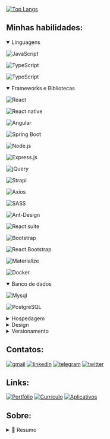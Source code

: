 [![Top Langs](https://github-readme-stats.vercel.app/api/top-langs/?username=rubenfilipe07&layout=compact&show_icons=true)](https://github.com/anuraghazra/github-readme-stats)


## **Minhas habilidades:**
<details open>
  <summary>Linguagens</summary>
 
![JavaScript](https://img.shields.io/badge/javascript-%23323330.svg?style=for-the-badge&logo=javascript&logoColor=%23F7DF1E)

![TypeScript](https://img.shields.io/badge/typescript-%23007ACC.svg?style=for-the-badge&logo=typescript&logoColor=white)

![TypeScript](https://img.shields.io/badge/Java-F82534?style=for-the-badge&logo=openjdk&logoColor=white)

</details>

<details open>
  <summary>Frameworks e Bibliotecas</summary>
  
![React](https://img.shields.io/badge/react.js-%2320232a.svg?style=for-the-badge&logo=react&logoColor=%2361DAFB)

![React native](https://img.shields.io/badge/react%20Native-%2320232a.svg?style=for-the-badge&logo=react&logoColor=%2361DAFB)

![Angular](https://img.shields.io/badge/angular-%2320232a.svg?style=for-the-badge&logo=angular&logoColor=c3002f)

![Spring Boot](https://img.shields.io/badge/Spring%20Boot-6DB33F?style=for-the-badge&logo=spring&logoColor=white)

![Node.js](https://img.shields.io/badge/Node.js-339933?style=for-the-badge&logo=nodedotjs&logoColor=white)

![Express.js](https://img.shields.io/badge/Express.js-000000?style=for-the-badge&logo=express&logoColor=white)

![jQuery](https://img.shields.io/badge/jquery-%230769AD.svg?style=for-the-badge&logo=jquery&logoColor=white)

![Strapi](https://img.shields.io/badge/strapi-%232E7EEA.svg?style=for-the-badge&logo=strapi&logoColor=white)

![Axios](https://img.shields.io/badge/Axios-5A29E4?style=for-the-badge&logo=axios&logoColor=white)

![SASS](https://img.shields.io/badge/SASS-hotpink.svg?style=for-the-badge&logo=SASS&logoColor=white)

![Ant-Design](https://img.shields.io/badge/-AntDesign-%230170FE?style=for-the-badge&logo=ant-design&logoColor=white)

![React suite](https://img.shields.io/badge/React%20Suite-5989e4.svg?style=for-the-badge&logo=react&logoColor=EB7482)

![Bootstrap](https://img.shields.io/badge/bootstrap-%23563D7C.svg?style=for-the-badge&logo=bootstrap&logoColor=white)

![React Bootstrap](https://img.shields.io/badge/react%20bootstrap-%23563D7C.svg?style=for-the-badge&logo=bootstrap&logoColor=white)

![Materialize](https://img.shields.io/badge/materialize-ef6e75.svg?style=for-the-badge&logo=materialdesign&logoColor=white)

![Docker](https://img.shields.io/badge/Docker-2CA5E0?style=for-the-badge&logo=docker&logoColor=white)
  

</details> 

<details open>
  <summary>Banco de dados</summary>
  
![Mysql](https://img.shields.io/badge/MySQL-005C84?style=for-the-badge&logo=mysql&logoColor=white)

![PostgreSQL](https://img.shields.io/badge/PostgreSQL-316192?style=for-the-badge&logo=postgresql&logoColor=white)

</details>

<details>
  <summary>Hospedagem</summary>
  
![Heroku](https://img.shields.io/badge/Heroku-430098?style=for-the-badge&logo=heroku&logoColor=white)

![Firebase](https://img.shields.io/badge/firebase-ffca28?style=for-the-badge&logo=firebase&logoColor=black)

![Fly.io](https://img.shields.io/badge/fly.io-8e5ef2?style=for-the-badge)

![Railway](https://img.shields.io/badge/Railway-0B0D0E?style=for-the-badge&logo=railway&logoColor=white)
  
</details>

<details>
  <summary>Design</summary>
 
![Figma](https://img.shields.io/badge/Figma-F24E1E?style=for-the-badge&logo=figma&logoColor=white)

</details>

<details>
  <summary>Versionamento</summary>
  
![Git](https://img.shields.io/badge/git-%23F05033.svg?style=for-the-badge&logo=git&logoColor=white)
 
![GitHub](https://img.shields.io/badge/github-%23121011.svg?style=for-the-badge&logo=github&logoColor=white)
</details>

## **Contatos:**
<a href="mailto:rubenfilipe.dev@gmail.com" target="blank"><img src="https://img.shields.io/badge/Gmail-D14836?style=for-the-badge&logo=gmail&logoColor=white" alt="gmail"/></a> 
<a href="https://linkedin.com/in/rubenfilipe07" target="blank"><img src="https://img.shields.io/badge/LinkedIn-0077B5?style=for-the-badge&logo=linkedin&logoColor=white" alt="linkedin"/></a>
<a href="https://t.me/ruben_filipe07" target="blank"><img src="https://img.shields.io/badge/Telegram-2CA5E0?style=for-the-badge&logo=telegram&logoColor=white" alt="telegram"/></a>
<a href="https://twitter.com/ruben_filipe07" target="blank"><img src="https://img.shields.io/badge/Twitter-1DA1F2?style=for-the-badge&logo=twitter&logoColor=white" alt="twitter"/></a>

## **Links:**
<a href="https://rubenfilipe.me/" target="blank"><img src="https://img.shields.io/badge/Portf%C3%B3lio-000000?style=for-the-badge" alt="Portfólio"/></a>
<a href="https://rubenfilipe.me/curriculo" target="blank"><img src="https://img.shields.io/badge/Curr%C3%ADculo-242735?style=for-the-badge" alt="Currículo"/></a>
<a href="https://play.google.com/store/apps/dev?id=6757498449764923052" target="blank"><img src="https://img.shields.io/badge/Aplicativos-414141?style=for-the-badge&logo=google-play&logoColor=white" alt="Aplicativos"/></a>  

## **Sobre:**

<details>
  <summary>📃 Resumo</summary>

<h2>👨‍💻 Experiência</h2>
<img align="right" src="https://img.shields.io/badge/Spring-6DB33F?style=flat&logo=spring&logoColor=white"/>
<img align="right" src="https://img.shields.io/badge/React-20232A?style=flat&logo=react&logoColor=61DAFB"/>

- 👨‍💻 **Desenvolvedor fullstack**\
📆 06/2024 - Momento\
📍 **SEPLAN/Governo do Estado do Rio Grande no Norte** - Natal, RN

<img align="right" src="https://img.shields.io/badge/Angular-DD0031?style=flat&logo=angular&logoColor=white"/>
<img align="right" src="https://img.shields.io/badge/Spring-6DB33F?style=flat&logo=spring&logoColor=white"/>
<img align="right" src="https://img.shields.io/badge/JSF-3E721D?style=flat&logo=openjdk&logoColor=white"/>
<img align="right" src="https://img.shields.io/badge/PostgreSQL-336791?style=flat&logo=postgresql&logoColor=white"/>

- 👨‍💻 **Desenvolvedor fullstack**\
📆 11/2023 - 02/2024\
📍 **Quark Tecnologia/Esig Group** - Natal, RN

 <img align="right" src="https://img.shields.io/badge/Figma-F24E1E?style=flat&logo=figma&logoColor=white"/>
 <img align="right" src="https://img.shields.io/badge/MySql-4479A1?style=flat&logo=mysql&logoColor=ffffff"/>
 <img align="right" src="https://img.shields.io/badge/Strapi-2F2E8B?style=flat&logo=strapi&logoColor=ffffff"/>
 <img align="right" src="https://img.shields.io/badge/React-20232A?style=flat&logo=react&logoColor=61DAFB"/>

- 👨‍💻 **Bolsista de desenvolvimento web**\
📆 10/2021 - Momento\
📍 **Pró-Reitoria de Administração da UFRN (PROAD)** - Natal, RN




<h2>📚 Formação acadêmica</h2>
  
 - 📖 **Bacharelado em tecnologia da informação**\
📆 2021 - Momento\
📍 **Universidade Federal do Rio Grande do Norte** - Natal, RN

- 📖 **Técnico em informática**\
📆 2017 - 2021\
📍 **Instituto Federal do Rio Grande do Norte** - João Câmara, RN
  
<h2>📚 Formação complementar</h2>
  
 - 📖 **Curso FIC de Programador web**\
📆 2021 - 2021\
📍 **Instituto Metrópole Digital - UFRN** - Natal, RN

<h2>🧑‍💻 Workspace</h2>
  
<h3>💻 Notebook</h3>
<img src="https://img.shields.io/badge/acer-Aspire%205-83B81A?style=for-the-badge&logo=acer&logoColor=white"/>&nbsp;
<img src="https://img.shields.io/badge/Windows%2011-007ADC?style=for-the-badge&logo=windows&logoColor=white"/>&nbsp;
<img src="https://img.shields.io/badge/intel-core%20i5%2010210u-%230071C5.svg?&style=for-the-badge&logo=intel&logoColor=white"/>&nbsp;
<img src="https://img.shields.io/badge/RAM-8GB-%230071C5.svg?&style=for-the-badge&logoColor=white"/>

<h3>🖥️ Monitor</h3>
<img src="https://img.shields.io/badge/monitor%20dell-s2421hn-007DB8?style=for-the-badge&logo=dell&logoColor=white"/>

<h3>⌨️🖱️ Periféricos</h3>
<img src="https://img.shields.io/badge/Mouse%20Logitech-G203-00ACE8?style=for-the-badge&logo=logitech&logoColor=white"/>                                                        
<img src="https://img.shields.io/badge/Teclado%20Logitech-G213-00ACE8?style=for-the-badge&logo=logitech&logoColor=white"/>
<img src="https://img.shields.io/badge/Mousepad%20Logitech-G240-00ACE8?style=for-the-badge&logo=logitech&logoColor=white"/>      
                                                                                                                         
</details>
